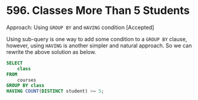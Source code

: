 # 596. Classes More Than 5 Students


Approach: Using `GROUP BY` and `HAVING` condition [Accepted]

Using sub-query is one way to add some condition to a `GROUP BY` clause, however, using `HAVING` is another simpler and natural approach. So we can rewrite the above solution as below.

```sql
SELECT
    class
FROM
    courses
GROUP BY class
HAVING COUNT(DISTINCT student) >= 5;
```